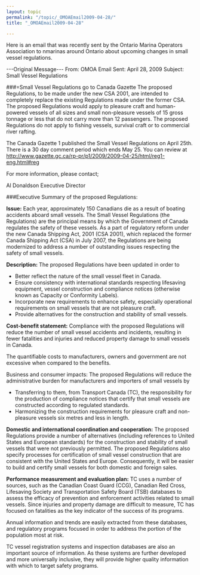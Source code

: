 ```yaml
---
layout: topic
permalink: "/topic/_OMOAEmail2009-04-28/"
title: "_OMOAEmail2009-04-28"

---
```



Here is an email that was recently sent by the Ontario Marina Operators Association to nmarinas around Ontario about upcoming changes in small vessel regulations.

<div class="readercomment">

---Original Message---
From: OMOA Email
Sent: April 28, 2009
Subject: Small Vessel Regulations

###=Small Vessel Regulations go to Canada Gazette
The proposed Regulations, to be made under the new CSA 2001, are intended to completely replace the existing Regulations made under the former CSA. The proposed Regulations would apply to pleasure craft and human-powered vessels of all sizes and small non-pleasure vessels of 15 gross tonnage or less that do not carry more than 12 passengers. The proposed Regulations do not apply to fishing vessels, survival craft or to commercial river rafting.

The Canada Gazette 1 published the Small Vessel Regulations on April 25th. There is a 30 day comment period which ends May 25. You can review at http://www.gazette.gc.ca/rp-pr/p1/2009/2009-04-25/html/reg1-eng.html#reg

For more information, please contact;

Al Donaldson
Executive Director

###Executive Summary of the proposed Regulations:

**Issue:** Each year, approximately 150 Canadians die as a result of boating accidents aboard small vessels. The Small Vessel Regulations (the Regulations) are the principal means by which the Government of Canada regulates the safety of these vessels. As a part of regulatory reform under the new Canada Shipping Act, 2001 (CSA 2001), which replaced the former Canada Shipping Act (CSA) in July 2007, the Regulations are being modernized to address a number of outstanding issues respecting the safety of small vessels.

**Description:** The proposed Regulations have been updated in order to

* Better reflect the nature of the small vessel fleet in Canada.
* Ensure consistency with international standards respecting lifesaving equipment, vessel construction and compliance notices (otherwise known as Capacity or Conformity Labels).
* Incorporate new requirements to enhance safety, especially operational requirements on small vessels that are not pleasure craft.
* Provide alternatives for the construction and stability of small vessels.

**Cost-benefit statement:** Compliance with the proposed Regulations will reduce the number of small vessel accidents and incidents, resulting in fewer fatalities and injuries and reduced property damage to small vessels in Canada.

The quantifiable costs to manufacturers, owners and government are not excessive when compared to the benefits.

Business and consumer impacts: The proposed Regulations will reduce the administrative burden for manufacturers and importers of small vessels by

* Transferring to them, from Transport Canada (TC), the responsibility for the production of compliance notices that certify that small vessels are constructed according to regulated standards.
* Harmonizing the construction requirements for pleasure craft and non-pleasure vessels six metres and less in length.

**Domestic and international coordination and cooperation:** The proposed Regulations provide a number of alternatives (including references to United States and European standards) for the construction and stability of small vessels that were not previously permitted. The proposed Regulations also specify processes for certification of small vessel construction that are consistent with the United States and Europe. Consequently, it will be easier to build and certify small vessels for both domestic and foreign sales.


**Performance measurement and evaluation plan:** TC uses a number of sources, such as the Canadian Coast Guard (CCG), Canadian Red Cross, Lifesaving Society and Transportation Safety Board (TSB) databases to assess the efficacy of prevention and enforcement activities related to small vessels. Since injuries and property damage are difficult to measure, TC has focused on fatalities as the key indicator of the success of its programs.

Annual information and trends are easily extracted from these databases, and regulatory programs focused in order to address the portion of the population most at risk.

TC vessel registration systems and inspection databases are also an important source of information. As these systems are further developed and more universally inclusive, they will provide higher quality information with which to target safety programs.
</div>


